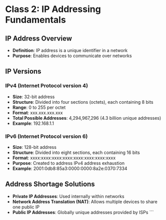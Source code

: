 # Class 2: IP Addressing Fundamentals

## IP Address Overview
- **Definition**: IP address is a unique identifier in a network
- **Purpose**: Enables devices to communicate over networks

## IP Versions

### IPv4 (Internet Protocol version 4)
- **Size**: 32-bit address
- **Structure**: Divided into four sections (octets), each containing 8 bits
- **Range**: 0 to 255 per octet
- **Format**: xxx.xxx.xxx.xxx
- **Total Possible Addresses**: 4,294,967,296 (4.3 billion unique addresses)
- **Example**: 192.168.1.1

### IPv6 (Internet Protocol version 6)
- **Size**: 128-bit address
- **Structure**: Divided into eight sections, each containing 16 bits
- **Format**: xxxx:xxxx:xxxx:xxxx:xxxx:xxxx:xxxx:xxxx
- **Purpose**: Created to address IPv4 address exhaustion
- **Example**: 2001:0db8:85a3:0000:0000:8a2e:0370:7334

## Address Shortage Solutions
- **Private IP Addresses**: Used internally within networks
- **Network Address Translation (NAT)**: Allows multiple devices to share one public IP
- **Public IP Addresses**: Globally unique addresses provided by ISPs
\`\`\`
